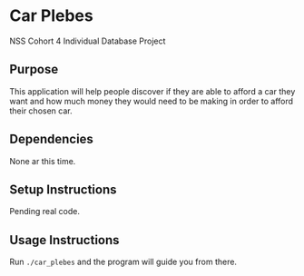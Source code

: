 Car Plebes
==========

NSS Cohort 4 Individual Database Project

## Purpose

This application will help people discover if they are able to afford a car they want and how much money they would need to be making in order to afford their chosen car.

## Dependencies

None ar this time.

## Setup Instructions

Pending real code.

## Usage Instructions

Run `./car_plebes` and the program will guide you from there.
